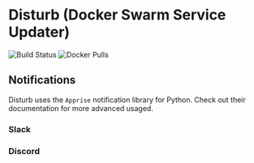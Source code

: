 # Disturb (Docker Swarm Service Updater)

![Build Status](https://travis-ci.org/BlameButton/disrupt.svg?branch=master)
![Docker Pulls](https://img.shields.io/docker/pulls/blamebutton/disrupt.svg)

## Notifications

Disturb uses the `Apprise` notification library for Python. 
Check out their documentation for more advanced usaged.

### Slack

### Discord